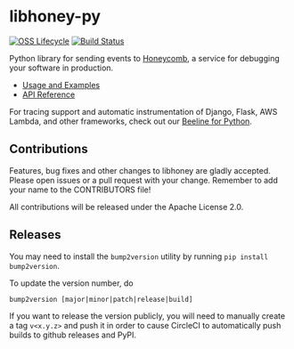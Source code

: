 # libhoney-py

[![OSS Lifecycle](https://img.shields.io/osslifecycle/honeycombio/libhoney-py)](https://github.com/honeycombio/home/blob/main/honeycomb-oss-lifecycle-and-practices.md)
[![Build Status](https://circleci.com/gh/honeycombio/libhoney-py.svg?style=svg)](https://app.circleci.com/pipelines/github/honeycombio/libhoney-py)

Python library for sending events to [Honeycomb](https://honeycomb.io), a service for debugging your software in production.

- [Usage and Examples](https://docs.honeycomb.io/sdk/python/)
- [API Reference](https://honeycombio.github.io/libhoney-py/)

For tracing support and automatic instrumentation of Django, Flask, AWS Lambda, and other frameworks, check out our [Beeline for Python](https://github.com/honeycombio/beeline-python).

## Contributions

Features, bug fixes and other changes to libhoney are gladly accepted. Please
open issues or a pull request with your change. Remember to add your name to the
CONTRIBUTORS file!

All contributions will be released under the Apache License 2.0.

## Releases

You may need to install the `bump2version` utility by running `pip install bump2version`.

To update the version number, do

```
bump2version [major|minor|patch|release|build]
```

If you want to release the version publicly, you will need to manually create a tag `v<x.y.z>` and push it in order to
cause CircleCI to automatically push builds to github releases and PyPI.
